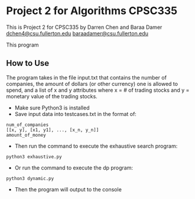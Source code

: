 # Project 2 for Algorithms CPSC335
This is Project 2 for CPSC335 by Darren Chen and Baraa Damer dchen4@csu.fullerton.edu baraadamer@csu.fullerton.edu

This program

## How to Use
The program takes in the file input.txt that contains the number of companies, the amount of dollars (or other currency) one is allowed to spend, and a list of x and y attributes where x = # of trading stocks and y = monetary value of the trading stocks.

- Make sure Python3 is installed
- Save input data into testcases.txt in the format of:

```
num_of_companies
[[x, y], [x1, y1], ..., [x_n, y_n]]
amount_of_money
```
- Then run the command to execute the exhaustive search program:

```
python3 exhaustive.py
```

- Or run the command to execute the dp program:

```
python3 dynamic.py
```

- Then the program will output to the console
